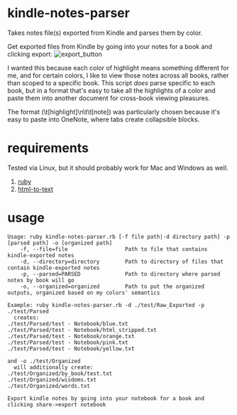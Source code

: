 # kindle-notes-parser
Takes notes file(s) exported from Kindle and parses them by color.

Get exported files from Kindle by going into your notes for a book and clicking export:
![export_button](https://user-images.githubusercontent.com/13872370/115174776-7e05aa00-a08f-11eb-865d-af8c8aca22d7.jpg)


I wanted this because each color of highlight means something different for me, and for certain colors, I like to view those notes across all books, rather than scoped to a specific book. This script _does_ parse specific to each book, but in a format that's easy to take all the highlights of a color and paste them into another document for cross-book viewing pleasures.

The format (\t[highlight]\n\t\t[note]) was particularly chosen because it's easy to paste into OneNote, where tabs create collapsible blocks.

# requirements
Tested via Linux, but it should probably work for Mac and Windows as well.
1. [ruby](https://www.ruby-lang.org/en/downloads/)
2. [html-to-text](https://www.npmjs.com/package/html-to-text)

# usage
```
Usage: ruby kindle-notes-parser.rb [-f file path|-d directory path] -p [parsed path] -o [organized path]
    -f, --file=file                  Path to file that contains kindle-exported notes
    -d, --directory=directory        Path to directory of files that contain kindle-exported notes
    -p, --parsed=PARSED              Path to directory where parsed notes by book will go
    -o, --organized=organized        Path to put the organized outputs, organized based on my colors' semantics

Example: ruby kindle-notes-parser.rb -d ./test/Raw_Exported -p ./test/Parsed
  creates:
./test/Parsed/test - Notebook/blue.txt
./test/Parsed/test - Notebook/html_stripped.txt
./test/Parsed/test - Notebook/orange.txt
./test/Parsed/test - Notebook/pink.txt
./test/Parsed/test - Notebook/yellow.txt

and -o ./test/Organized
  will additionally create:
./test/Organized/by_book/test.txt
./test/Organized/wisdoms.txt
./test/Organized/words.txt

Export kindle notes by going into your notebook for a book and clicking share->export notebook
```
